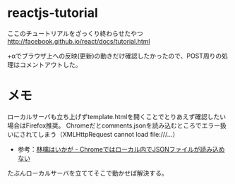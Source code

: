 # reactjs-tutorial
ここのチュートリアルをざっくり終わらせたやつ
http://facebook.github.io/react/docs/tutorial.html

+αでブラウザ上への反映(更新)の動きだけ確認したかったので、POST周りの処理はコメントアウトした。

# メモ
ローカルサーバも立ち上げずtemplate.htmlを開くことでとりあえず確認したい場合はFirefox推奨。
Chromeだとcomments.jsonを読み込むところでエラー扱いにされてしまう（XMLHttpRequest cannot load file:///...）
- 参考：[林檎はいかが - Chromeではローカル内でJSONファイルが読み込めない ](http://www.studiom-web.net/wp/blog/2013/07/07/chrome%E3%81%A7%E3%81%AF%E3%83%AD%E3%83%BC%E3%82%AB%E3%83%AB%E5%86%85%E3%81%A7json%E3%83%95%E3%82%A1%E3%82%A4%E3%83%AB%E3%81%8C%E8%AA%AD%E3%81%BF%E8%BE%BC%E3%82%81%E3%81%AA%E3%81%84/)

たぶんローカルサーバを立ててそこで動かせば解決する。
